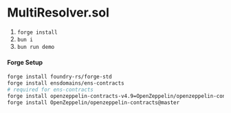 # MultiResolver.sol

1. `forge install`
1. `bun i`
1. `bun run demo`

#### Forge Setup
```sh
forge install foundry-rs/forge-std
forge install ensdomains/ens-contracts
# required for ens-contracts
forge install openzeppelin-contracts-v4.9=OpenZeppelin/openzeppelin-contracts@release-v4.9 
forge install OpenZeppelin/openzeppelin-contracts@master 
```